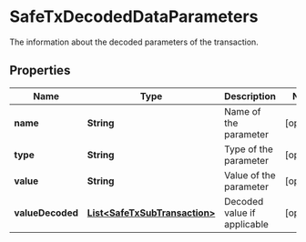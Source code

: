 

# SafeTxDecodedDataParameters

The information about the decoded parameters of the transaction.

## Properties

| Name | Type | Description | Notes |
|------------ | ------------- | ------------- | -------------|
|**name** | **String** | Name of the parameter |  [optional] |
|**type** | **String** | Type of the parameter |  [optional] |
|**value** | **String** | Value of the parameter |  [optional] |
|**valueDecoded** | [**List&lt;SafeTxSubTransaction&gt;**](SafeTxSubTransaction.md) | Decoded value if applicable |  [optional] |



